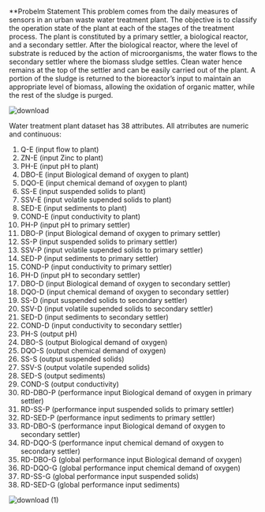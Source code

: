 **Probelm Statement
This problem comes from the daily measures of sensors in an urban waste water treatment plant. The objective is to classify the operation state of the plant at each of the stages of the treatment process.
The plant is constituted by a primary settler, a biological reactor, and a secondary settler. After the biological reactor, where the level of substrate is reduced by the action of microorganisms, the water flows to the secondary settler where the biomass sludge settles. Clean water hence remains at the top of the settler and can be easily carried out of the plant. A portion of the sludge is returned to the bioreactor’s input to maintain an appropriate level of biomass, allowing the oxidation of organic matter, while the rest of the sludge is purged.

![download](https://github.com/MahanPourhosseini/Water/assets/144378675/6414e571-dc7a-46ee-bfe7-f3133e38a29b)

Water treatment plant dataset has 38 attributes. All atrributes are numeric and continuous:

1) Q-E (input flow to plant)
2) ZN-E (input Zinc to plant)
3) PH-E (input pH to plant)
4) DBO-E (input Biological demand of oxygen to plant)
5) DQO-E (input chemical demand of oxygen to plant)
6) SS-E (input suspended solids to plant)
7) SSV-E (input volatile supended solids to plant)
8) SED-E (input sediments to plant)
9) COND-E (input conductivity to plant)
10) PH-P (input pH to primary settler)
11) DBO-P (input Biological demand of oxygen to primary settler)
12) SS-P (input suspended solids to primary settler)
13) SSV-P (input volatile supended solids to primary settler)
14) SED-P (input sediments to primary settler)
15) COND-P (input conductivity to primary settler)
16) PH-D (input pH to secondary settler)
17) DBO-D (input Biological demand of oxygen to secondary settler)
18) DQO-D (input chemical demand of oxygen to secondary settler)
19) SS-D (input suspended solids to secondary settler)
20) SSV-D (input volatile supended solids to secondary settler)
21) SED-D (input sediments to secondary settler)
22) COND-D (input conductivity to secondary settler)
23) PH-S (output pH)
24) DBO-S (output Biological demand of oxygen)
25) DQO-S (output chemical demand of oxygen)
26) SS-S (output suspended solids)
27) SSV-S (output volatile supended solids)
28) SED-S (output sediments)
29) COND-S (output conductivity)
30) RD-DBO-P (performance input Biological demand of oxygen in primary settler)
31) RD-SS-P (performance input suspended solids to primary settler)
32) RD-SED-P (performance input sediments to primary settler)
33) RD-DBO-S (performance input Biological demand of oxygen to secondary settler)
34) RD-DQO-S (performance input chemical demand of oxygen to secondary settler)
35) RD-DBO-G (global performance input Biological demand of oxygen)
36) RD-DQO-G (global performance input chemical demand of oxygen)
37) RD-SS-G (global performance input suspended solids)
38) RD-SED-G (global performance input sediments)

![download (1)](https://github.com/MahanPourhosseini/Water/assets/144378675/1916424b-6d0e-41d9-932b-317e163f517b)



